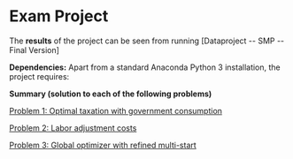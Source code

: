 # Exam Project 

The **results** of the project can be seen from running [Dataproject -- SMP -- Final Version]

**Dependencies:** Apart from a standard Anaconda Python 3 installation, the project requires:

**Summary (solution to each of the following problems)**

<a id='toc1_'></a>[Problem 1: Optimal taxation with government consumption](#toc0_)

<a id='toc2_'></a>[Problem 2: Labor adjustment costs](#toc0_)

<a id='toc3_'></a>[Problem 3: Global optimizer with refined multi-start](#toc0_)
